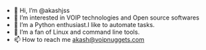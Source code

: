 - 👋 Hi, I’m @akashjss
- 👀 I’m interested in VOIP technologies and Open source softwares
- 🌱 I’m a Python enthusiast.I like to automate tasks.
- 💞️ I’m a fan of Linux and command line tools.
- 📫 How to reach me akash@voipnuggets.com

<!---
akashjss/akashjss is a ✨ special ✨ repository because its `README.md` (this file) appears on your GitHub profile.
You can click the Preview link to take a look at your changes.
--->
